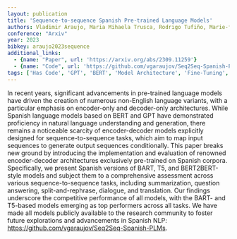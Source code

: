 ```yaml
---
layout: publication
title: 'Sequence-to-sequence Spanish Pre-trained Language Models'
authors: Vladimir Araujo, Maria Mihaela Trusca, Rodrigo Tufiño, Marie-francine Moens
conference: "Arxiv"
year: 2023
bibkey: araujo2023sequence
additional_links:
  - {name: "Paper", url: 'https://arxiv.org/abs/2309.11259'}
  - {name: "Code", url: 'https://github.com/vgaraujov/Seq2Seq-Spanish-PLMs'}
tags: ['Has Code', 'GPT', 'BERT', 'Model Architecture', 'Fine-Tuning', 'Merging', 'Applications']
---
```

In recent years, significant advancements in pre-trained language models have
driven the creation of numerous non-English language variants, with a
particular emphasis on encoder-only and decoder-only architectures. While
Spanish language models based on BERT and GPT have demonstrated proficiency in
natural language understanding and generation, there remains a noticeable
scarcity of encoder-decoder models explicitly designed for sequence-to-sequence
tasks, which aim to map input sequences to generate output sequences
conditionally. This paper breaks new ground by introducing the implementation
and evaluation of renowned encoder-decoder architectures exclusively
pre-trained on Spanish corpora. Specifically, we present Spanish versions of
BART, T5, and BERT2BERT-style models and subject them to a comprehensive
assessment across various sequence-to-sequence tasks, including summarization,
question answering, split-and-rephrase, dialogue, and translation. Our findings
underscore the competitive performance of all models, with the BART- and
T5-based models emerging as top performers across all tasks. We have made all
models publicly available to the research community to foster future
explorations and advancements in Spanish NLP:
https://github.com/vgaraujov/Seq2Seq-Spanish-PLMs.

